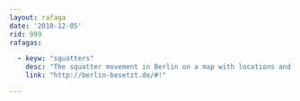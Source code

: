 ```yaml
---
layout: rafaga
date: '2018-12-05'
rid: 999
rafagas:

  - keyw: "squatters"
    desc: "The squatter movement in Berlin on a map with locations and metadata about squatted houses"
    link: "http://berlin-besetzt.de/#!"

---
```

